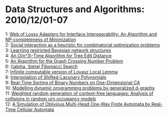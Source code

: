 # Data Structures and Algorithms: 2010/12/01-07  
1: [Web of Lossy Adapters for Interface Interoperability: An Algorithm and  NP-completeness of Minimization](https://doi.org/10.48550/arXiv.0907.3583)  
2: [Social interaction as a heuristic for combinatorial optimization  problems](https://doi.org/10.48550/arXiv.1009.1114)  
3: [Learning restricted Bayesian network structures](https://doi.org/10.48550/arXiv.1011.6664)  
4: [An O(n^3)-Time Algorithm for Tree Edit Distance](https://doi.org/10.48550/arXiv.cs/0604037)  
5: [An Algorithm for the Graph Crossing Number Problem](https://doi.org/10.48550/arXiv.1012.0255)  
6: [(\alpha, \beta) Fibonacci Search](https://doi.org/10.48550/arXiv.1012.0259)  
7: [Infinite computable version of Lovasz Local Lemma](https://doi.org/10.48550/arXiv.1012.0557)  
8: [Interpolation of Shifted-Lacunary Polynomials](https://doi.org/10.48550/arXiv.0810.5685)  
9: [Real-Time Sorting of Binary Numbers on One-Dimensional CA](https://doi.org/10.48550/arXiv.1012.0674)  
10: [Modelling dynamic programming problems by generalized d-graphs](https://doi.org/10.48550/arXiv.1012.0058)  
11: [Weighted random generation of context-free languages: Analysis of  collisions in random urn occupancy models](https://doi.org/10.48550/arXiv.1012.1129)  
12: [A Simulation of Oblivious Multi-Head One-Way Finite Automata by  Real-Time Cellular Automata](https://doi.org/10.48550/arXiv.1012.1219)  